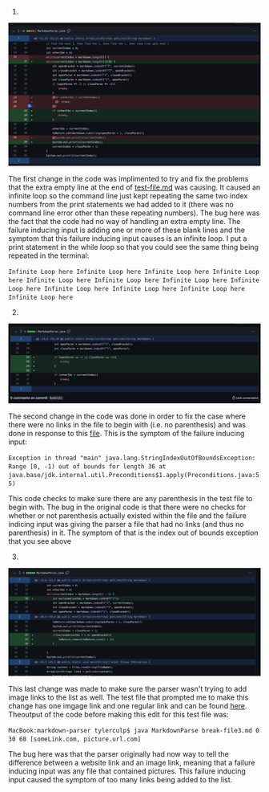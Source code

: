 1.

![SS1](Lab2SS_1.png)

The first change in the code was implimented to try and fix the problems that the extra empty line at the end of [test-file.md](test-file.md) was causing. It caused an infinite loop so the command line just kept repeating the same two index numbers from the print statements we had added to it (there was no command line error other than these repeating numbers). The bug here was the fact that the code had no way of handling an extra empty line. The failure inducing input is adding one or more of these blank lines and the symptom that this failure inducing input causes is an infinite loop. I put a print statement in the while loop so that you could see the same thing being repeated in the terminal:

`Infinite Loop here
Infinite Loop here
Infinite Loop here
Infinite Loop here
Infinite Loop here
Infinite Loop here
Infinite Loop here
Infinite Loop here
Infinite Loop here
Infinite Loop here
Infinite Loop here
Infinite Loop here`

2.

![SS2](Lab2SS_2.png)

The second change in the code was done in order to fix the case where there were no links in the file to begin with (i.e. no parenthesis) and was done in response to this [file](break-file.md). This is the symptom of the failure inducing input:

 `Exception in thread "main" java.lang.StringIndexOutOfBoundsException: Range [0, -1) out of bounds for length 36
        at java.base/jdk.internal.util.Preconditions$1.apply(Preconditions.java:55)`
    
 This code checks to make sure there are any parenthesis in the test file to begin with. The bug in the original code is that there were no checks for whether or not parenthesis actually existed within the file and the failure indicing input was giving the parser a file that had no links (and thus no parenthesis) in it. The symptom of that is the index out of bounds exception that you see above

3.

![SS_3](Lab2SS_3.png)

This last change was made to make sure the parser wasn't trying to add image links to the list as well. The test file that prompted me to make this change has one imgage link and one regular link and can be found [here](break-file3.md). Theoutput of the code before making this edit for this test file was:

`MacBook:markdown-parser tylerculp$ java MarkdownParse break-file3.md
0
30
68
[someLink.com, picture.url.com]`

The bug here was that the parser originally had now way to tell the difference between a website link and an image link, meaning that a failure inducing input was any file that contained pictures. This failure inducing input caused the symptom of too many links being added to the list. 



